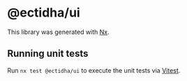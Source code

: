# @ectidha/ui

This library was generated with [Nx](https://nx.dev).

## Running unit tests

Run `nx test @ectidha/ui` to execute the unit tests via [Vitest](https://vitest.dev/).
